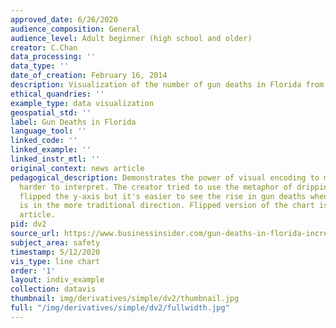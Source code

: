 ```yaml
---
approved_date: 6/26/2020
audience_composition: General
audience_level: Adult beginner (high school and older)
creator: C.Chan
data_processing: ''
data_type: ''
date_of_creation: February 16, 2014
description: Visualization of the number of gun deaths in Florida from 1990-2013
ethical_quandries: ''
example_type: data visualization
geospatial_std: ''
label: Gun Deaths in Florida
language_tool: ''
linked_code: ''
linked_example: ''
linked_instr_mtl: ''
original_context: news article
pedagogical_description: Demonstrates the power of visual encoding to make the visualization
  harder to interpret. The creator tried to use the metaphor of dripping blood and
  flipped the y-axis but it's easier to see the rise in gun deaths when the y-axis
  is in the more traditional direction. Flipped version of the chart is later in the
  article.
pid: dv2
source_url: https://www.businessinsider.com/gun-deaths-in-florida-increased-with-stand-your-ground-2014-2
subject_area: safety
timestamp: 5/12/2020
vis_type: line chart
order: '1'
layout: indiv_example
collection: datavis
thumbnail: img/derivatives/simple/dv2/thumbnail.jpg
full: "/img/derivatives/simple/dv2/fullwidth.jpg"
---
```

